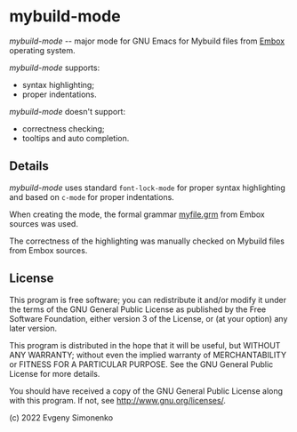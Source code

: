 # mybuild-mode

_mybuild-mode_ -- major mode for GNU Emacs for Mybuild files from
[Embox](https://embox.github.io/) operating system.

_mybuild-mode_ supports:

- syntax highlighting;
- proper indentations.

_mybuild-mode_ doesn't support:

- correctness checking;
- tooltips and auto completion.

## Details

_mybuild-mode_ uses standard `font-lock-mode` for proper syntax highlighting
and based on `c-mode` for proper indentations.

When creating the mode, the formal grammar
[myfile.grm](https://github.com/easimonenko/embox/blob/master/mk/mybuild/myfile.grm)
from Embox sources was used.

The correctness of the highlighting was manually checked on Mybuild files
from Embox sources.

## License

This program is free software; you can redistribute it and/or modify
it under the terms of the GNU General Public License as published by
the Free Software Foundation, either version 3 of the License, or
(at your option) any later version.

This program is distributed in the hope that it will be useful,
but WITHOUT ANY WARRANTY; without even the implied warranty of
MERCHANTABILITY or FITNESS FOR A PARTICULAR PURPOSE.  See the
GNU General Public License for more details.

You should have received a copy of the GNU General Public License
along with this program.  If not, see <http://www.gnu.org/licenses/>.

(c) 2022 Evgeny Simonenko
